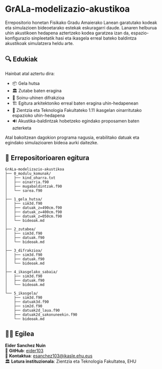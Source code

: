 # GrALa-modelizazio-akustikoa

Errepositorio honetan Fisikako Gradu Amaierako Lanean garatutako kodeak eta simulazioen bideoetarako estekak eskuragarri daude. Lanaren helburua uhin akustikoen hedapena aztertzeko kodea garatzea izan da, espazio-konfigurazio sinpleetatik hasi eta ikasgela erreal bateko baldintza akustikoak simulatzera heldu arte.

## 🔍 Edukiak

Hainbat atal aztertu dira:
- 📦 Gela hutsa  
- 🏛️ Zutabe baten eragina  
- 🌊 Soinu-uhinen difrakzioa  
- 🏗️ Egitura arkitektoniko erreal baten eragina uhin-hedapenean  
- 🏫 Zientzia eta Teknologia Fakultateko 1.11 ikasgelan oinarritutako espazioko uhin-hedapena  
- 🔊 Akustika-baldintzak hobetzeko egindako proposamen baten azterketa  

Atal bakoitzean dagokion programa nagusia, erabilitako datuak eta egindako simulazioaren bideoa aurki daitezke.

## 📂 Errepositorioaren egitura

```text
GrALa-modelizazio-akustikoa
├── 0_modulu_komunak/
│   ├── kind_oharra.txt
│   ├── oinarria.f90
│   ├── mugabaldintzak.f90
│   └── sarea.f90
│
├── 1_gela_hutsa/
│   ├── sim3d.f90
│   ├── datuak_z=490cm.f90
│   ├── datuak_z=400cm.f90
│   ├── datuak_z=050cm.f90
│   └── bideoak.md
│
├── 2_zutabea/
│   ├── sim3d.f90
│   ├── datuak.f90
│   └── bideoak.md
│
├── 3_difrakzioa/
│   ├── sim3d.f90
│   ├── datuak.f90
│   └── bideoak.md
│
├── 4_ikasgelako_sabaia/
│   ├── sim3d.f90
│   ├── datuak.f90
│   └── bideoak.md
│
└── 5_ikasgela/
    ├── sim3d.f90
    ├── datuak3d.f90
    ├── sim2d.f90
    ├── datuak2d_laua.f90
    ├── datuak2d_sakonuneekin.f90
    └── bideoak.md
```
## 👩‍🎓 Egilea

**Eider Sanchez Nuin**  
📌 **GitHub**: [eider103](https://github.com/eider103)  
📧 **Kontaktua**: [esanchez103@ikasle.ehu.eus](mailto:esanchez103@ikasle.ehu.eus)  
🏛️ **Lotura instituzionala**: Zientzia eta Teknologia Fakultatea, EHU
